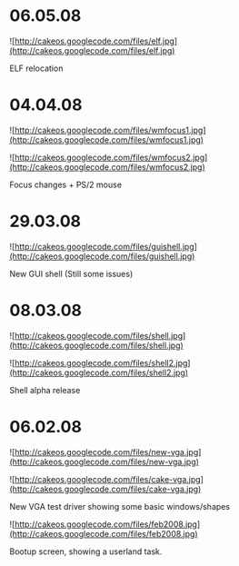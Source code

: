 # 06.05.08 #

![http://cakeos.googlecode.com/files/elf.jpg](http://cakeos.googlecode.com/files/elf.jpg)

ELF relocation

# 04.04.08 #

![http://cakeos.googlecode.com/files/wmfocus1.jpg](http://cakeos.googlecode.com/files/wmfocus1.jpg)

![http://cakeos.googlecode.com/files/wmfocus2.jpg](http://cakeos.googlecode.com/files/wmfocus2.jpg)

Focus changes + PS/2 mouse

# 29.03.08 #

![http://cakeos.googlecode.com/files/guishell.jpg](http://cakeos.googlecode.com/files/guishell.jpg)

New GUI shell (Still some issues)

# 08.03.08 #

![http://cakeos.googlecode.com/files/shell.jpg](http://cakeos.googlecode.com/files/shell.jpg)

![http://cakeos.googlecode.com/files/shell2.jpg](http://cakeos.googlecode.com/files/shell2.jpg)

Shell alpha release

# 06.02.08 #

![http://cakeos.googlecode.com/files/new-vga.jpg](http://cakeos.googlecode.com/files/new-vga.jpg)

![http://cakeos.googlecode.com/files/cake-vga.jpg](http://cakeos.googlecode.com/files/cake-vga.jpg)

New VGA test driver showing some basic windows/shapes

![http://cakeos.googlecode.com/files/feb2008.jpg](http://cakeos.googlecode.com/files/feb2008.jpg)

Bootup screen, showing a userland task.